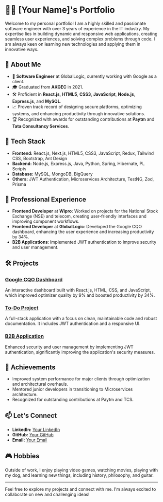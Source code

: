 # 🧑‍💻 [Your Name]'s Portfolio

Welcome to my personal portfolio! I am a highly skilled and passionate software engineer with over 3 years of experience in the IT industry. My expertise lies in building dynamic and responsive web applications, creating seamless user experiences, and solving complex problems through code. I am always keen on learning new technologies and applying them in innovative ways.

## 🌟 About Me

- 🚀 **Software Engineer** at GlobalLogic, currently working with Google as a client.
- 🎓 Graduated from **AKGEC** in 2021.
- 🛠️ Proficient in **React.js**, **HTML5**, **CSS3**, **JavaScript**, **Node.js**, **Express.js**, and **MySQL**.
- 📈 Proven track record of designing secure platforms, optimizing systems, and enhancing productivity through innovative solutions.
- 🏆 Recognized with awards for outstanding contributions at **Paytm** and **Tata Consultancy Services**.

## 🔧 Tech Stack

- **Frontend:** React.js, Next.js, HTML5, CSS3, JavaScript, Redux, Tailwind CSS, Bootstrap, Ant Design
- **Backend:** Node.js, Express.js, Java, Python, Spring, Hibernate, PL Scripts
- **Database:** MySQL, MongoDB, BigQuery
- **Others:** JWT Authentication, Microservices Architecture, TestNG, Zod, Prisma

## 💼 Professional Experience

- **Frontend Developer** at **Wipro**: Worked on projects for the National Stock Exchange (NSE) and telecom, creating user-friendly interfaces and improving component workflows.
- **Frontend Developer** at **GlobalLogic**: Developed the Google CQO dashboard, enhancing the user experience and increasing productivity by 34%.
- **B2B Applications**: Implemented JWT authentication to improve security and user management.

## 🛠️ Projects

### [Google CQO Dashboard](#)
An interactive dashboard built with React.js, HTML, CSS, and JavaScript, which improved optimizer quality by 9% and boosted productivity by 34%.

### [To-Do Project](#)
A full-stack application with a focus on clean, maintainable code and robust documentation. It includes JWT authentication and a responsive UI.

### [B2B Application](#)
Enhanced security and user management by implementing JWT authentication, significantly improving the application's security measures.

## 🥇 Achievements

- Improved system performance for major clients through optimization and architectural overhauls.
- Mentored junior developers in transitioning to Microservices architecture.
- Recognized for outstanding contributions at Paytm and TCS.

## 📫 Let's Connect

- **LinkedIn:** [Your LinkedIn](#)
- **GitHub:** [Your GitHub](#)
- **Email:** [Your Email](mailto:your.email@example.com)

## 🎮 Hobbies

Outside of work, I enjoy playing video games, watching movies, playing with my dog, and learning new things, including history, philosophy, and guitar.

---

Feel free to explore my projects and connect with me. I'm always excited to collaborate on new and challenging ideas!

